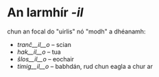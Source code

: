 # An Iarmhír *-il*

chun an focal do "uirlis" nó "modh" a dhéanamh:

- *tranĉ__il__o*    – scian
- *hak__il__o*      – tua
- *ŝlos__il__o*     – eochair
- *timig__il__o*    – babhdán, rud chun eagla a chur ar  
